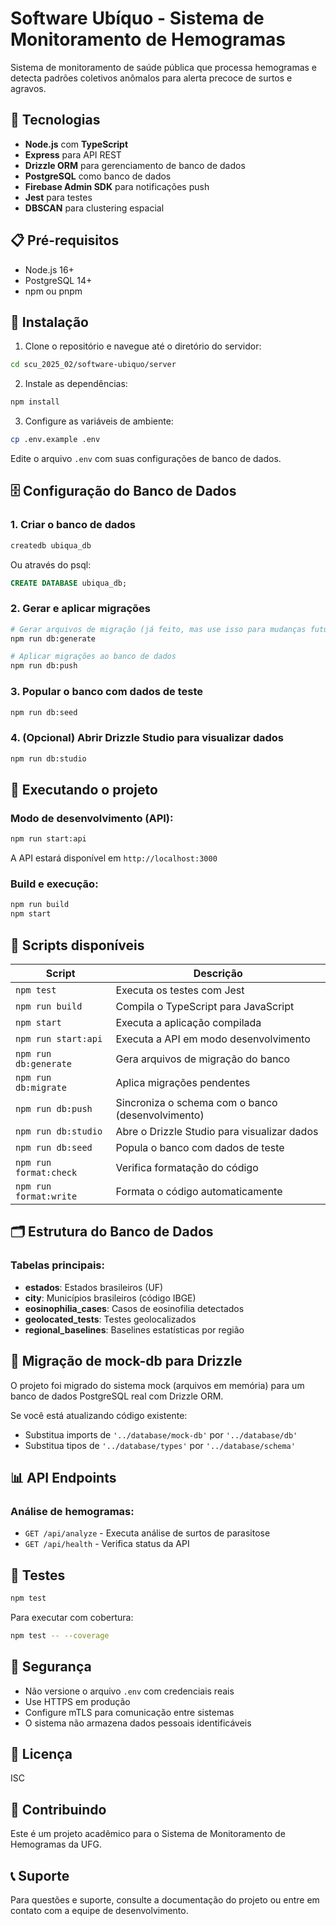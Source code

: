 # Software Ubíquo - Sistema de Monitoramento de Hemogramas

Sistema de monitoramento de saúde pública que processa hemogramas e detecta padrões coletivos anômalos para alerta precoce de surtos e agravos.

## 🚀 Tecnologias

- **Node.js** com **TypeScript**
- **Express** para API REST
- **Drizzle ORM** para gerenciamento de banco de dados
- **PostgreSQL** como banco de dados
- **Firebase Admin SDK** para notificações push
- **Jest** para testes
- **DBSCAN** para clustering espacial

## 📋 Pré-requisitos

- Node.js 16+
- PostgreSQL 14+
- npm ou pnpm

## 🔧 Instalação

1. Clone o repositório e navegue até o diretório do servidor:

```bash
cd scu_2025_02/software-ubiquo/server
```

2. Instale as dependências:

```bash
npm install
```

3. Configure as variáveis de ambiente:

```bash
cp .env.example .env
```

Edite o arquivo `.env` com suas configurações de banco de dados.

## 🗄️ Configuração do Banco de Dados

### 1. Criar o banco de dados

```bash
createdb ubiqua_db
```

Ou através do psql:

```sql
CREATE DATABASE ubiqua_db;
```

### 2. Gerar e aplicar migrações

```bash
# Gerar arquivos de migração (já feito, mas use isso para mudanças futuras)
npm run db:generate

# Aplicar migrações ao banco de dados
npm run db:push
```

### 3. Popular o banco com dados de teste

```bash
npm run db:seed
```

### 4. (Opcional) Abrir Drizzle Studio para visualizar dados

```bash
npm run db:studio
```

## 🏃 Executando o projeto

### Modo de desenvolvimento (API):

```bash
npm run start:api
```

A API estará disponível em `http://localhost:3000`

### Build e execução:

```bash
npm run build
npm start
```

## 📝 Scripts disponíveis

| Script                 | Descrição                                         |
| ---------------------- | ------------------------------------------------- |
| `npm test`             | Executa os testes com Jest                        |
| `npm run build`        | Compila o TypeScript para JavaScript              |
| `npm start`            | Executa a aplicação compilada                     |
| `npm run start:api`    | Executa a API em modo desenvolvimento             |
| `npm run db:generate`  | Gera arquivos de migração do banco                |
| `npm run db:migrate`   | Aplica migrações pendentes                        |
| `npm run db:push`      | Sincroniza o schema com o banco (desenvolvimento) |
| `npm run db:studio`    | Abre o Drizzle Studio para visualizar dados       |
| `npm run db:seed`      | Popula o banco com dados de teste                 |
| `npm run format:check` | Verifica formatação do código                     |
| `npm run format:write` | Formata o código automaticamente                  |

## 🗂️ Estrutura do Banco de Dados

### Tabelas principais:

- **estados**: Estados brasileiros (UF)
- **city**: Municípios brasileiros (código IBGE)
- **eosinophilia_cases**: Casos de eosinofilia detectados
- **geolocated_tests**: Testes geolocalizados
- **regional_baselines**: Baselines estatísticas por região

## 🔄 Migração de mock-db para Drizzle

O projeto foi migrado do sistema mock (arquivos em memória) para um banco de dados PostgreSQL real com Drizzle ORM.

Se você está atualizando código existente:

- Substitua imports de `'../database/mock-db'` por `'../database/db'`
- Substitua tipos de `'../database/types'` por `'../database/schema'`

## 📊 API Endpoints

### Análise de hemogramas:

- `GET /api/analyze` - Executa análise de surtos de parasitose
- `GET /api/health` - Verifica status da API

## 🧪 Testes

```bash
npm test
```

Para executar com cobertura:

```bash
npm test -- --coverage
```

## 🔐 Segurança

- Não versione o arquivo `.env` com credenciais reais
- Use HTTPS em produção
- Configure mTLS para comunicação entre sistemas
- O sistema não armazena dados pessoais identificáveis

## 📄 Licença

ISC

## 👥 Contribuindo

Este é um projeto acadêmico para o Sistema de Monitoramento de Hemogramas da UFG.

## 📞 Suporte

Para questões e suporte, consulte a documentação do projeto ou entre em contato com a equipe de desenvolvimento.
